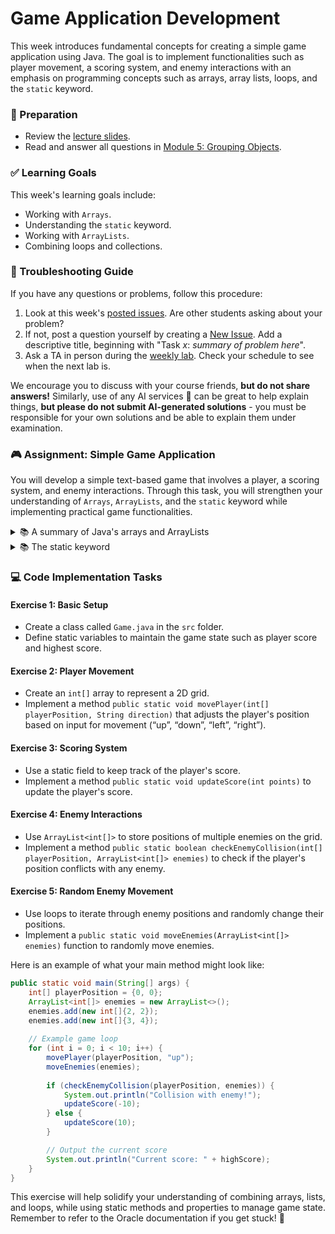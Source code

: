 # Game Application Development

This week introduces fundamental concepts for creating a simple game application using Java. The goal is to implement functionalities such as player movement, a scoring system, and enemy interactions with an emphasis on programming concepts such as arrays, array lists, loops, and the `static` keyword.

### 📝 Preparation

- Review the [lecture slides](https://docs.google.com/presentation/d/1qIjQ10Dy7RW00wit0Ud5vX_012pH_1chOcuvpkt03cg/edit#slide=id.p).
- Read and answer all questions in [Module 5: Grouping Objects](https://qbl.sys.kth.se/sections/dd1337_programming/container/grouping_objects).

### ✅ Learning Goals

This week's learning goals include:

* Working with `Arrays`.
* Understanding the `static` keyword.
* Working with `ArrayLists`.
* Combining loops and collections.

### 🚨 Troubleshooting Guide

If you have any questions or problems, follow this procedure:

1. Look at this week's [posted issues](https://gits-15.sys.kth.se/inda-24/help/issues). Are other students asking about your problem?
2. If not, post a question yourself by creating a [New Issue](https://gits-15.sys.kth.se/inda-24/help/issues/new). Add a descriptive title, beginning with "Task *x*: *summary of problem here*".
3. Ask a TA in person during the [weekly lab](https://queue.csc.kth.se/Queue/INDA). Check your schedule to see when the next lab is.

We encourage you to discuss with your course friends, **but do not share answers!** Similarly, use of any AI services 🤖 can be great to help explain things, **but please do not submit AI-generated solutions** - you must be responsible for your own solutions and be able to explain them under examination.

### 🎮 Assignment: Simple Game Application

You will develop a simple text-based game that involves a player, a scoring system, and enemy interactions. Through this task, you will strengthen your understanding of `Arrays`, `ArrayLists`, and the `static` keyword while implementing practical game functionalities.

<details>
<summary> 📚 A summary of Java's arrays and ArrayLists </summary>

Java provides a couple of useful data structures for managing collections of data.

- **Arrays**: 
  - Zero-indexed and fixed in size.
  - Declared with square brackets, e.g., `int[] scores = new int[5];`.
  - Accessed using indices, e.g., `scores[0] = 10;`.

- **ArrayLists**:
  - Part of the `java.util` package. Import it using `import java.util.ArrayList;`.
  - Dynamic in size and store objects. Cannot directly store primitive types.
  - Use methods like `add()`, `get()`, `set()`, and `remove()` to manipulate elements.
  - Example: `ArrayList<String> names = new ArrayList<>(); names.add("Player1");`.

</details>

<details>
<summary> 📚 The static keyword </summary>

- The `static` keyword denotes that a particular member belongs to the class itself rather than to instances of the class. You can call static methods without creating an object of the class.
  
- Static variables are shared among all instances of a class. For example:
  ```java
  class Game {
      static int highScore;
  }
  ```

</details>

### 💻 Code Implementation Tasks

#### Exercise 1: Basic Setup

- Create a class called `Game.java` in the `src` folder.
- Define static variables to maintain the game state such as player score and highest score.

#### Exercise 2: Player Movement

- Create an `int[]` array to represent a 2D grid.
- Implement a method `public static void movePlayer(int[] playerPosition, String direction)` that adjusts the player's position based on input for movement (“up”, “down”, “left”, “right”).

#### Exercise 3: Scoring System

- Use a static field to keep track of the player's score.
- Implement a method `public static void updateScore(int points)` to update the player's score.

#### Exercise 4: Enemy Interactions

- Use `ArrayList<int[]>` to store positions of multiple enemies on the grid.
- Implement a method `public static boolean checkEnemyCollision(int[] playerPosition, ArrayList<int[]> enemies)` to check if the player's position conflicts with any enemy.

#### Exercise 5: Random Enemy Movement

- Use loops to iterate through enemy positions and randomly change their positions.
- Implement a `public static void moveEnemies(ArrayList<int[]> enemies)` function to randomly move enemies.

Here is an example of what your main method might look like:

```java
public static void main(String[] args) {
    int[] playerPosition = {0, 0};
    ArrayList<int[]> enemies = new ArrayList<>(); 
    enemies.add(new int[]{2, 2});
    enemies.add(new int[]{3, 4});
    
    // Example game loop
    for (int i = 0; i < 10; i++) {
        movePlayer(playerPosition, "up");
        moveEnemies(enemies);
        
        if (checkEnemyCollision(playerPosition, enemies)) {
            System.out.println("Collision with enemy!");
            updateScore(-10);
        } else {
            updateScore(10);
        }

        // Output the current score
        System.out.println("Current score: " + highScore);
    }
}
```

This exercise will help solidify your understanding of combining arrays, lists, and loops, while using static methods and properties to manage game state. Remember to refer to the Oracle documentation if you get stuck! 🚀